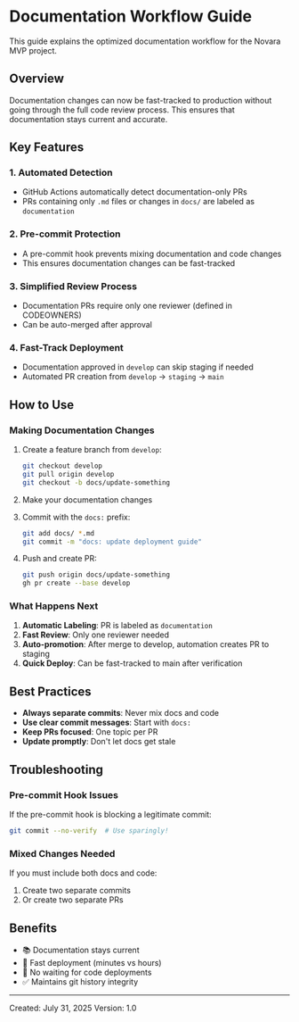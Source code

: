 # Documentation Workflow Guide

This guide explains the optimized documentation workflow for the Novara MVP project.

## Overview

Documentation changes can now be fast-tracked to production without going through the full code review process. This ensures that documentation stays current and accurate.

## Key Features

### 1. Automated Detection
- GitHub Actions automatically detect documentation-only PRs
- PRs containing only `.md` files or changes in `docs/` are labeled as `documentation`

### 2. Pre-commit Protection
- A pre-commit hook prevents mixing documentation and code changes
- This ensures documentation changes can be fast-tracked

### 3. Simplified Review Process
- Documentation PRs require only one reviewer (defined in CODEOWNERS)
- Can be auto-merged after approval

### 4. Fast-Track Deployment
- Documentation approved in `develop` can skip staging if needed
- Automated PR creation from `develop` → `staging` → `main`

## How to Use

### Making Documentation Changes

1. Create a feature branch from `develop`:
   ```bash
   git checkout develop
   git pull origin develop
   git checkout -b docs/update-something
   ```

2. Make your documentation changes

3. Commit with the `docs:` prefix:
   ```bash
   git add docs/ *.md
   git commit -m "docs: update deployment guide"
   ```

4. Push and create PR:
   ```bash
   git push origin docs/update-something
   gh pr create --base develop
   ```

### What Happens Next

1. **Automatic Labeling**: PR is labeled as `documentation`
2. **Fast Review**: Only one reviewer needed
3. **Auto-promotion**: After merge to develop, automation creates PR to staging
4. **Quick Deploy**: Can be fast-tracked to main after verification

## Best Practices

- **Always separate commits**: Never mix docs and code
- **Use clear commit messages**: Start with `docs:`
- **Keep PRs focused**: One topic per PR
- **Update promptly**: Don't let docs get stale

## Troubleshooting

### Pre-commit Hook Issues
If the pre-commit hook is blocking a legitimate commit:
```bash
git commit --no-verify  # Use sparingly!
```

### Mixed Changes Needed
If you must include both docs and code:
1. Create two separate commits
2. Or create two separate PRs

## Benefits

- 📚 Documentation stays current
- 🚀 Fast deployment (minutes vs hours)
- 🔄 No waiting for code deployments
- ✅ Maintains git history integrity

---

Created: July 31, 2025
Version: 1.0
